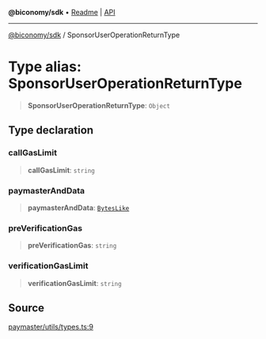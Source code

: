 **@biconomy/sdk** • [Readme](../README.md) \| [API](../globals.md)

***

[@biconomy/sdk](../README.md) / SponsorUserOperationReturnType

# Type alias: SponsorUserOperationReturnType

> **SponsorUserOperationReturnType**: `Object`

## Type declaration

### callGasLimit

> **callGasLimit**: `string`

### paymasterAndData

> **paymasterAndData**: [`BytesLike`](BytesLike.md)

### preVerificationGas

> **preVerificationGas**: `string`

### verificationGasLimit

> **verificationGasLimit**: `string`

## Source

[paymaster/utils/types.ts:9](https://github.com/bcnmy/sdk/blob/main/src/paymaster/utils/types.ts#L9)
